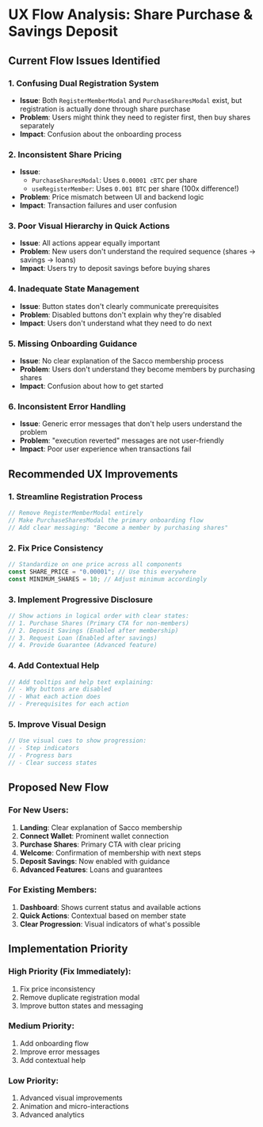 # UX Flow Analysis: Share Purchase & Savings Deposit

## Current Flow Issues Identified

### 1. **Confusing Dual Registration System**
- **Issue**: Both `RegisterMemberModal` and `PurchaseSharesModal` exist, but registration is actually done through share purchase
- **Problem**: Users might think they need to register first, then buy shares separately
- **Impact**: Confusion about the onboarding process

### 2. **Inconsistent Share Pricing**
- **Issue**: 
  - `PurchaseSharesModal`: Uses `0.00001 cBTC` per share
  - `useRegisterMember`: Uses `0.001 BTC` per share (100x difference!)
- **Problem**: Price mismatch between UI and backend logic
- **Impact**: Transaction failures and user confusion

### 3. **Poor Visual Hierarchy in Quick Actions**
- **Issue**: All actions appear equally important
- **Problem**: New users don't understand the required sequence (shares → savings → loans)
- **Impact**: Users try to deposit savings before buying shares

### 4. **Inadequate State Management**
- **Issue**: Button states don't clearly communicate prerequisites
- **Problem**: Disabled buttons don't explain why they're disabled
- **Impact**: Users don't understand what they need to do next

### 5. **Missing Onboarding Guidance**
- **Issue**: No clear explanation of the Sacco membership process
- **Problem**: Users don't understand they become members by purchasing shares
- **Impact**: Confusion about how to get started

### 6. **Inconsistent Error Handling**
- **Issue**: Generic error messages that don't help users understand the problem
- **Problem**: "execution reverted" messages are not user-friendly
- **Impact**: Poor user experience when transactions fail

## Recommended UX Improvements

### 1. **Streamline Registration Process**
```typescript
// Remove RegisterMemberModal entirely
// Make PurchaseSharesModal the primary onboarding flow
// Add clear messaging: "Become a member by purchasing shares"
```

### 2. **Fix Price Consistency**
```typescript
// Standardize on one price across all components
const SHARE_PRICE = "0.00001"; // Use this everywhere
const MINIMUM_SHARES = 10; // Adjust minimum accordingly
```

### 3. **Implement Progressive Disclosure**
```typescript
// Show actions in logical order with clear states:
// 1. Purchase Shares (Primary CTA for non-members)
// 2. Deposit Savings (Enabled after membership)
// 3. Request Loan (Enabled after savings)
// 4. Provide Guarantee (Advanced feature)
```

### 4. **Add Contextual Help**
```typescript
// Add tooltips and help text explaining:
// - Why buttons are disabled
// - What each action does
// - Prerequisites for each action
```

### 5. **Improve Visual Design**
```typescript
// Use visual cues to show progression:
// - Step indicators
// - Progress bars
// - Clear success states
```

## Proposed New Flow

### For New Users:
1. **Landing**: Clear explanation of Sacco membership
2. **Connect Wallet**: Prominent wallet connection
3. **Purchase Shares**: Primary CTA with clear pricing
4. **Welcome**: Confirmation of membership with next steps
5. **Deposit Savings**: Now enabled with guidance
6. **Advanced Features**: Loans and guarantees

### For Existing Members:
1. **Dashboard**: Shows current status and available actions
2. **Quick Actions**: Contextual based on member state
3. **Clear Progression**: Visual indicators of what's possible

## Implementation Priority

### High Priority (Fix Immediately):
1. Fix price inconsistency
2. Remove duplicate registration modal
3. Improve button states and messaging

### Medium Priority:
1. Add onboarding flow
2. Improve error messages
3. Add contextual help

### Low Priority:
1. Advanced visual improvements
2. Animation and micro-interactions
3. Advanced analytics

